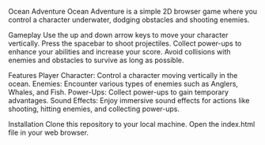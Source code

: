 Ocean Adventure
Ocean Adventure is a simple 2D browser game where you control a character underwater, dodging obstacles and shooting enemies.

Gameplay
Use the up and down arrow keys to move your character vertically.
Press the spacebar to shoot projectiles.
Collect power-ups to enhance your abilities and increase your score.
Avoid collisions with enemies and obstacles to survive as long as possible.

Features
Player Character: Control a character moving vertically in the ocean.
Enemies: Encounter various types of enemies such as Anglers, Whales, and Fish.
Power-Ups: Collect power-ups to gain temporary advantages.
Sound Effects: Enjoy immersive sound effects for actions like shooting, hitting enemies, and collecting power-ups.

Installation
Clone this repository to your local machine.
Open the index.html file in your web browser.
